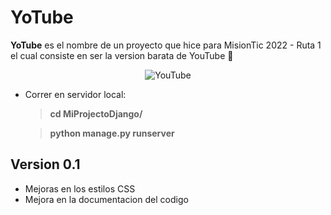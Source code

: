 # YoTube 
**YoTube** es el nombre de un proyecto que hice para MisionTic 2022 - Ruta 1 el cual consiste en ser la version barata de YouTube 🤣

  <div align="center"> 
	<img src="https://i.ibb.co/17G2Dqp/yotube.png" alt="YouTube">
  </div>

 - Correr en servidor local: 
     > **cd MiProjectoDjango/** 
	 
     > **python manage.py runserver**

## Version 0.1
- Mejoras en los estilos CSS
- Mejora en la documentacion del codigo
